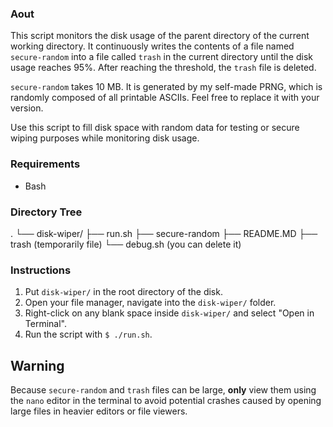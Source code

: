 ### Aout

This script monitors the disk usage of the parent directory of the current working directory. It continuously writes the contents of a file named `secure-random` into a file called `trash` in the current directory until the disk usage reaches 95%. After reaching the threshold, the `trash` file is deleted.

`secure-random` takes 10 MB. It is generated by my self-made PRNG, which is randomly composed of all printable ASCIIs. Feel free to replace it with your version.

Use this script to fill disk space with random data for testing or secure wiping purposes while monitoring disk usage.

### Requirements

- Bash


### Directory Tree

.
└── disk-wiper/
    ├── run.sh
    ├── secure-random
    ├── README.MD
    ├── trash (temporarily file)
    └── debug.sh (you can delete it)

### Instructions

1. Put `disk-wiper/` in the root directory of the disk.
2. Open your file manager, navigate into the `disk-wiper/` folder.
3. Right-click on any blank space inside `disk-wiper/` and select "Open in Terminal".
4. Run the script with `$ ./run.sh`.

## Warning

Because `secure-random` and `trash` files can be large, **only** view them using the `nano` editor in the terminal to avoid potential crashes caused by opening large files in heavier editors or file viewers.



